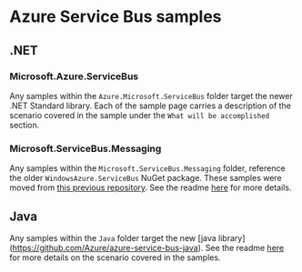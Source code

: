# Azure Service Bus samples

## .NET

### Microsoft.Azure.ServiceBus
Any samples within the `Azure.Microsoft.ServiceBus` folder target the newer .NET Standard library. Each of the sample page carries a description of the scenario covered in the sample
under the `What will be accomplished` section.

### Microsoft.ServiceBus.Messaging
Any samples within the `Microsoft.ServiceBus.Messaging` folder, reference the older `WindowsAzure.ServiceBus` NuGet package. These samples were moved from [this previous repository](https://github.com/Azure-Samples/azure-servicebus-messaging-samples). See the readme [here](./DotNet/Microsoft.ServiceBus.Messaging/README.md) for more details. 

## Java
Any samples within the `Java` folder target the new [java library] (https://github.com/Azure/azure-service-bus-java). See the readme [here](https://github.com/Azure/azure-service-bus/blob/master/samples/Java/readme.md) for more details on the scenario covered in the samples.
